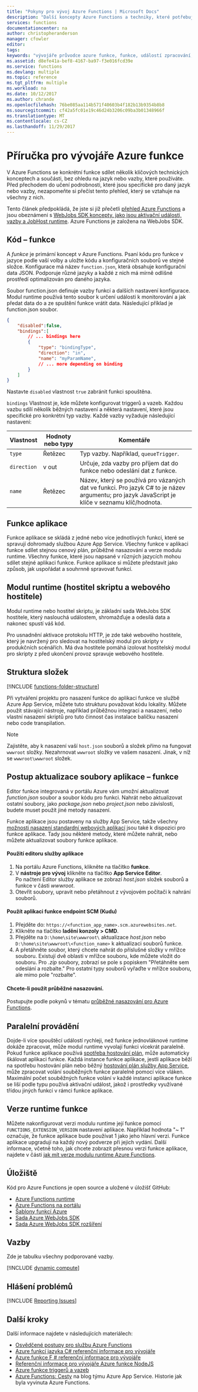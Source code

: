 ```yaml
---
title: "Pokyny pro vývoj Azure Functions | Microsoft Docs"
description: "Další koncepty Azure Functions a techniky, které potřebujete k vývoji funkce v Azure, ve všech programovací jazyky a vazeb."
services: functions
documentationcenter: na
author: christopheranderson
manager: cfowler
editor: 
tags: 
keywords: "vývojáře průvodce azure funkce, funkce, událostí zpracování, webhooků, dynamické výpočetní, bez serveru architektura"
ms.assetid: d8efe41a-bef8-4167-ba97-f3e016fcd39e
ms.service: functions
ms.devlang: multiple
ms.topic: reference
ms.tgt_pltfrm: multiple
ms.workload: na
ms.date: 10/12/2017
ms.author: chrande
ms.openlocfilehash: 76be085aa114b571f40603b4f182b13b9354b8b8
ms.sourcegitcommit: cf42a5fc01e19c46d24b3206c09ba3b01348966f
ms.translationtype: MT
ms.contentlocale: cs-CZ
ms.lasthandoff: 11/29/2017
---
```

# <a name="azure-functions-developers-guide"></a>Příručka pro vývojáře Azure funkce
V Azure Functions se konkrétní funkce sdílet několik klíčových technických konceptech a součásti, bez ohledu na jazyk nebo vazby, které používáte. Před přechodem do učení podrobnosti, které jsou specifické pro daný jazyk nebo vazby, nezapomeňte si přečíst tento přehled, který se vztahuje na všechny z nich.

Tento článek předpokládá, že jste si již přečetli [přehled Azure Functions](functions-overview.md) a jsou obeznámeni s [WebJobs SDK koncepty, jako jsou aktivační události, vazby a JobHost runtime](https://github.com/Azure/azure-webjobs-sdk/wiki). Azure Functions je založena na WebJobs SDK. 

## <a name="function-code"></a>Kód – funkce
A *funkce* je primární koncept v Azure Functions. Psaní kódu pro funkce v jazyce podle vaší volby a uložte kódu a konfiguračních souborů ve stejné složce. Konfigurace má název `function.json`, která obsahuje konfigurační data JSON. Podporuje různé jazyky a každé z nich má mírně odlišné prostředí optimalizován pro daného jazyka. 

Soubor function.json definuje vazby funkcí a dalších nastavení konfigurace. Modul runtime používá tento soubor k určení události k monitorování a jak předat data do a ze spuštění funkce vrátit data. Následující příklad je function.json soubor.

```json
{
    "disabled":false,
    "bindings":[
        // ... bindings here
        {
            "type": "bindingType",
            "direction": "in",
            "name": "myParamName",
            // ... more depending on binding
        }
    ]
}
```

Nastavte `disabled` vlastnost `true` zabránit funkci spouštěna.

`bindings` Vlastnost je, kde můžete konfigurovat triggerů a vazeb. Každou vazbu sdílí několik běžných nastavení a některá nastavení, které jsou specifické pro konkrétní typ vazby. Každé vazby vyžaduje následující nastavení:

| Vlastnost | Hodnoty nebo typy | Komentáře |
| --- | --- | --- |
| `type` |Řetězec |Typ vazby. Například, `queueTrigger`. |
| `direction` |v out |Určuje, zda vazby pro příjem dat do funkce nebo odeslání dat z funkce. |
| `name` |Řetězec |Název, který se používá pro vázaných dat ve funkci. Pro jazyk C# to je název argumentu; pro jazyk JavaScript je klíče v seznamu klíč/hodnota. |

## <a name="function-app"></a>Funkce aplikace
Funkce aplikace se skládá z jedné nebo více jednotlivých funkcí, které se spravují dohromady službou Azure App Service. Všechny funkce v aplikaci funkce sdílet stejnou cenový plán, průběžné nasazování a verze modulu runtime. Všechny funkce, které jsou napsané v různých jazycích mohou sdílet stejné aplikaci funkce. Funkce aplikace si můžete představit jako způsob, jak uspořádat a souhrnně spravovat funkcí. 

## <a name="runtime-script-host-and-web-host"></a>Modul runtime (hostitel skriptu a webového hostitele)
Modul runtime nebo hostitel skriptu, je základní sada WebJobs SDK hostitele, který naslouchá událostem, shromažďuje a odesílá data a nakonec spustí váš kód. 

Pro usnadnění aktivace protokolu HTTP, je zde také webového hostitele, který je navržený pro sledovat na hostitelský modul pro skripty v produkčních scénářích. Má dva hostitele pomáhá izolovat hostitelský modul pro skripty z před ukončení provoz spravuje webového hostitele.

## <a name="folder-structure"></a>Struktura složek
[!INCLUDE [functions-folder-structure](../../includes/functions-folder-structure.md)]

Při vytváření projektu pro nasazení funkce do aplikaci funkce ve službě Azure App Service, můžete tuto strukturu považovat kódu lokality. Můžete použít stávající nástroje, například průběžnou integraci a nasazení, nebo vlastní nasazení skriptů pro tuto činnost čas instalace balíčku nasazení nebo code transpilation.

> [!NOTE]
> Zajistěte, aby k nasazení vaší `host.json` souborů a složek přímo na fungovat `wwwroot` složky. Nezahrnovat `wwwroot` složky ve vašem nasazení. Jinak, v níž se `wwwroot\wwwroot` složek. 
> 
> 

## <a id="fileupdate"></a>Postup aktualizace soubory aplikace – funkce
Editor funkce integrovaná v portálu Azure vám umožní aktualizovat *function.json* soubor a soubor kódu pro funkci. Nahrát nebo aktualizovat ostatní soubory, jako *package.json* nebo *project.json* nebo závislosti, budete muset použít jiné metody nasazení.

Funkce aplikace jsou postaveny na služby App Service, takže všechny [možnosti nasazení standardní webových aplikací](../app-service/app-service-deploy-local-git.md) jsou také k dispozici pro funkce aplikace. Tady jsou některé metody, které můžete nahrát, nebo můžete aktualizovat soubory funkce aplikace. 

#### <a name="to-use-app-service-editor"></a>Použití editoru služby aplikace
1. Na portálu Azure Functions, klikněte na tlačítko **funkce**.
2. V **nástroje pro vývoj** klikněte na tlačítko **App Service Editor**.   
   Po načtení Editor služby aplikace se zobrazí *host.json* složek souborů a funkce v části *wwwroot*. 
5. Otevřít soubory, upravit nebo přetáhnout z vývojovém počítači k nahrání souborů.

#### <a name="to-use-the-function-apps-scm-kudu-endpoint"></a>Použít aplikaci funkce endpoint SCM (Kudu)
1. Přejděte do: `https://<function_app_name>.scm.azurewebsites.net`.
2. Klikněte na tlačítko **ladění konzoly > CMD**.
3. Přejděte na `D:\home\site\wwwroot\` aktualizace *host.json* nebo `D:\home\site\wwwroot\<function_name>` k aktualizaci souborů funkce.
4. A přetáhněte soubor, který chcete nahrát do příslušné složky v mřížce souboru. Existují dvě oblasti v mřížce souboru, kde můžete vložit do souboru. Pro *.zip* soubory, zobrazí se pole s popiskem "Přetáhněte sem odeslání a rozbalte." Pro ostatní typy souborů vyřaďte v mřížce souboru, ale mimo pole "rozbalte".

<!--NOTE: I've removed documentation on FTP, because it does not sync triggers on the consumption plan --glenga -->

#### <a name="to-use-continuous-deployment"></a>Chcete-li použít průběžné nasazování.
Postupujte podle pokynů v tématu [průběžné nasazování pro Azure Functions](functions-continuous-deployment.md).

## <a name="parallel-execution"></a>Paralelní provádění
Dojde-li více spouštěcí událostí rychleji, než funkce jednovláknové runtime dokáže zpracovat, může modul runtime vyvolají funkci vícekrát paralelně.  Pokud funkce aplikace používá [spotřeba hostování plán](functions-scale.md#how-the-consumption-plan-works), může automaticky škálovat aplikaci funkce.  Každá instance funkce aplikace, jestli aplikace běží na spotřebu hostování plán nebo běžný [hostování plán služby App Service](../app-service/azure-web-sites-web-hosting-plans-in-depth-overview.md), může zpracovat volání souběžných funkce paralelně pomocí více vláken.  Maximální počet souběžných funkce volání v každé instanci aplikace funkce se liší podle typu používá aktivační událost, jakož i prostředky využívané třídou jiných funkcí v rámci funkce aplikace.

## <a name="functions-runtime-versioning"></a>Verze runtime funkce

Můžete nakonfigurovat verzi modulu runtime její funkce pomocí `FUNCTIONS_EXTENSION_VERSION` nastavení aplikace. Například hodnota "~ 1" označuje, že funkce aplikace bude používat 1 jako jeho hlavní verzi. Funkce aplikace upgradují na každý nový podverze při jejich vydání. Další informace, včetně toho, jak chcete zobrazit přesnou verzi funkce aplikace, najdete v části [jak mít verze modulu runtime Azure Functions](functions-versions.md).

## <a name="repositories"></a>Úložiště
Kód pro Azure Functions je open source a uložené v úložišť GitHub:

* [Azure Functions runtime](https://github.com/Azure/azure-webjobs-sdk-script/)
* [Azure Functions na portálu](https://github.com/projectkudu/AzureFunctionsPortal)
* [Šablony funkcí Azure](https://github.com/Azure/azure-webjobs-sdk-templates/)
* [Sada Azure WebJobs SDK](https://github.com/Azure/azure-webjobs-sdk/)
* [Sada Azure WebJobs SDK rozšíření](https://github.com/Azure/azure-webjobs-sdk-extensions/)

## <a name="bindings"></a>Vazby
Zde je tabulku všechny podporované vazby.

[!INCLUDE [dynamic compute](../../includes/functions-bindings.md)]

## <a name="reporting-issues"></a>Hlášení problémů
[!INCLUDE [Reporting Issues](../../includes/functions-reporting-issues.md)]

## <a name="next-steps"></a>Další kroky
Další informace najdete v následujících materiálech:

* [Osvědčené postupy pro službu Azure Functions](functions-best-practices.md)
* [Azure funkcí jazyka C# referenční informace pro vývojáře](functions-reference-csharp.md)
* [Azure funkce F # referenční informace pro vývojáře](functions-reference-fsharp.md)
* [Referenční informace pro vývojáře Azure funkce NodeJS](functions-reference-node.md)
* [Azure funkce triggerů a vazeb](functions-triggers-bindings.md)
* [Azure Functions: Cesty](https://blogs.msdn.microsoft.com/appserviceteam/2016/04/27/azure-functions-the-journey/) na blog týmu Azure App Service. Historie jak byla vyvinuta Azure Functions.

